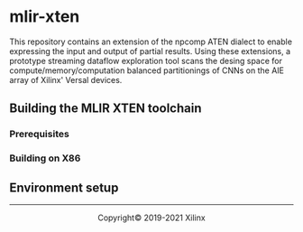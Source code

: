 # mlir-xten

This repository contains an extension of the npcomp ATEN dialect to enable expressing the input and output of partial results. 
Using these extensions, a prototype streaming dataflow exploration tool scans the desing space for compute/memory/computation balanced partitionings of CNNs on the AIE array of Xilinx' Versal devices.

## Building the MLIR XTEN toolchain

### Prerequisites

### Building on X86

## Environment setup

-----
<p align="center">Copyright&copy; 2019-2021 Xilinx</p>
